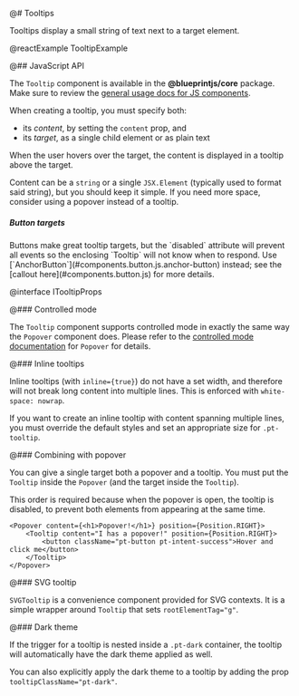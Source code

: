 @# Tooltips

Tooltips display a small string of text next to a target element.

@reactExample TooltipExample

@## JavaScript API

The `Tooltip` component is available in the __@blueprintjs/core__ package.
Make sure to review the [general usage docs for JS components](#components.usage).

When creating a tooltip, you must specify both:
- its _content_, by setting the `content` prop, and
- its _target_, as a single child element or as plain text

When the user hovers over the target, the content is displayed in a tooltip above the target.

Content can be a `string` or a single `JSX.Element` (typically used to format said string),
but you should keep it simple. If you need more space, consider using a popover instead of a tooltip.

<div class="pt-callout pt-intent-warning pt-icon-warning-sign">
    <h5>Button targets</h5>
    Buttons make great tooltip targets, but the `disabled` attribute will prevent all events so the enclosing `Tooltip`
    will not know when to respond. Use [`AnchorButton`](#components.button.js.anchor-button) instead;
    see the [callout here](#components.button.js) for more details.
</div>

@interface ITooltipProps

@### Controlled mode

The `Tooltip` component supports controlled mode in exactly the same way the `Popover` component
does. Please refer to the [controlled mode documentation](#components.popover.js.controlled) for
`Popover` for details.

@### Inline tooltips

Inline tooltips (with `inline={true}`) do not have a set width, and therefore will not break long
content into multiple lines. This is enforced with `white-space: nowrap`.

If you want to create an inline tooltip with content spanning multiple lines, you must override the
default styles and set an appropriate size for `.pt-tooltip`.

@### Combining with popover

You can give a single target both a popover and a tooltip. You must put the `Tooltip` inside the
`Popover` (and the target inside the `Tooltip`).

This order is required because when the popover is open, the tooltip is disabled, to prevent both
elements from appearing at the same time.

```
<Popover content={<h1>Popover!</h1>} position={Position.RIGHT}>
    <Tooltip content="I has a popover!" position={Position.RIGHT}>
        <button className="pt-button pt-intent-success">Hover and click me</button>
    </Tooltip>
</Popover>
```

@### SVG tooltip

`SVGTooltip` is a convenience component provided for SVG contexts. It is a simple wrapper around
`Tooltip` that sets `rootElementTag="g"`.

@### Dark theme

If the trigger for a tooltip is nested inside a `.pt-dark` container, the tooltip will
automatically have the dark theme applied as well.

You can also explicitly apply the dark theme to a tooltip by adding the prop
`tooltipClassName="pt-dark"`.
